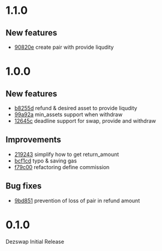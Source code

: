 # 1.1.0

## New features
* [90820e](https://github.com/dezswap/dezswap-contracts/pull/12/commits/90820e005e963e6bdedae8f8c73e1c62120d9d59) create pair with provide liqudity

# 1.0.0

## New features
* [b8255d](https://github.com/dezswap/dezswap-contracts/pull/11/commits/b8255d24179c075634b2c3fb7467162a8b9270ce) refund & desired asset to provide liqudity
* [99a92a](https://github.com/dezswap/dezswap-contracts/pull/11/commits/99a92a17b88e13e9f63afcb764d2d1870091e354) min_assets support when withdraw
* [12645c](https://github.com/dezswap/dezswap-contracts/pull/11/commits/12645cb66dc1ad4249ab4bc52296d7f5f1c4efca) deadline support for swap, provide and withdraw

## Improvements
* [219243](https://github.com/dezswap/dezswap-contracts/pull/11/commits/219243e1c1458dbfc4e17cfcfbee970ec4bc7f28) simplify how to get return_amount
* [bcf1cd](https://github.com/dezswap/dezswap-contracts/pull/11/commits/bcf1cdaabd7be16ff4c7800c65cccd7b6839c265) typo & saving gas
* [f79c00](https://github.com/dezswap/dezswap-contracts/pull/11/commits/f79c00738bcea93f1b053c06f3b4338864825eb1) refactoring define commission 

## Bug fixes
* [9bd851](https://github.com/dezswap/dezswap-contracts/pull/11/commits/9bd8516fcfbb8dc462814117c3461203095f6582) prevention of loss of pair in refund amount

# 0.1.0

Dezswap Initial Release
